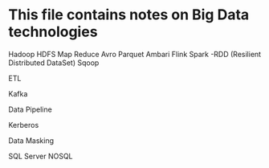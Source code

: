 # This file contains notes on Big Data technologies #

Hadoop
  HDFS
  Map Reduce
  Avro
  Parquet
  Ambari
Flink
Spark
  -RDD (Resilient Distributed DataSet)
Sqoop

ETL

Kafka

Data Pipeline

Kerberos 

Data Masking

SQL Server
NOSQL

